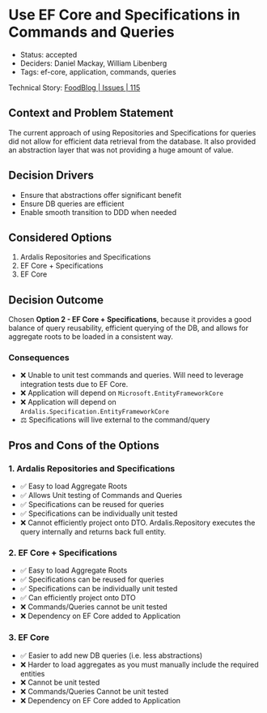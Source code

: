 # Use EF Core and Specifications in Commands and Queries

- Status: accepted
- Deciders: Daniel Mackay, William Libenberg
- Tags: ef-core, application, commands, queries

Technical Story: [FoodBlog | Issues | 115](https://github.com/SSWConsulting/FoodBlog/issues/115)

## Context and Problem Statement

The current approach of using Repositories and Specifications for queries did not allow for efficient data retrieval from the database.  It also provided an abstraction layer that was not providing a huge amount of value.

## Decision Drivers

- Ensure that abstractions offer significant benefit
- Ensure DB queries are efficient
- Enable smooth transition to DDD when needed

## Considered Options

1. Ardalis Repositories and Specifications
2. EF Core + Specifications
3. EF Core

## Decision Outcome

Chosen **Option 2 - EF Core + Specifications**, because it provides a good balance of query reusability, efficient querying of the DB, and allows for aggregate roots to be loaded in a consistent way.

### Consequences

- ❌ Unable to unit test commands and queries.  Will need to leverage integration tests due to EF Core.
- ❌ Application will depend on `Microsoft.EntityFrameworkCore`
- ❌ Application will depend on `Ardalis.Specification.EntityFrameworkCore`
- ⚖️ Specifications will live external to the command/query

## Pros and Cons of the Options

### 1. Ardalis Repositories and Specifications

- ✅ Easy to load Aggregate Roots
- ✅ Allows Unit testing of Commands and Queries
- ✅ Specifications can be reused for queries
- ✅ Specifications can be individually unit tested
- ❌ Cannot efficiently project onto DTO.  Ardalis.Repository executes the query internally and returns back full entity.

### 2. EF Core + Specifications

- ✅ Easy to load Aggregate Roots
- ✅ Specifications can be reused for queries
- ✅ Specifications can be individually unit tested
- ✅ Can efficiently project onto DTO
- ❌ Commands/Queries cannot be unit tested
- ❌ Dependency on EF Core added to Application

### 3. EF Core

- ✅ Easier to add new DB queries (i.e. less abstractions)
- ❌ Harder to load aggregates as you must manually include the required entities
- ❌ Cannot be unit tested
- ❌ Commands/Queries Cannot be unit tested
- ❌ Dependency on EF Core added to Application
